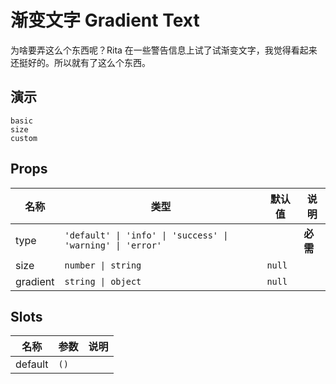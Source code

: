 # 渐变文字 Gradient Text
为啥要弄这么个东西呢？Rita 在一些警告信息上试了试渐变文字，我觉得看起来还挺好的。所以就有了这么个东西。

## 演示
```demo
basic
size
custom
```

## Props
|名称|类型|默认值|说明|
|-|-|-|-|
|type|`'default' \| 'info' \| 'success' \| 'warning' \| 'error'`||**必需**|
|size|`number \| string`|`null`||
|gradient|`string \| object`|`null`||

## Slots
|名称|参数|说明|
|-|-|-|
|default|`()`||
